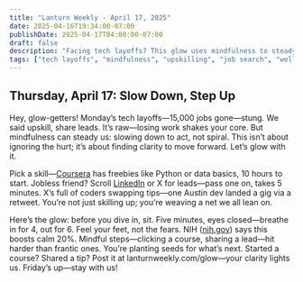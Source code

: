 ```yaml
---
title: "Lanturn Weekly - April 17, 2025"
date: 2025-04-16T19:34:00-07:00
publishDate: 2025-04-17T04:00:00-07:00
draft: false
description: "Facing tech layoffs? This glow uses mindfulness to steady your path. Start a free coding course or share a job lead, grounded by a calming breath exercise. Mindful steps build opportunity—post your progress to lift others."
tags: ["tech layoffs", "mindfulness", "upskilling", "job search", "well-being", "community", "opportunity"]
---
```

## Thursday, April 17: Slow Down, Step Up  
<!--*Word Count*: ~475  
*Skill*: Mindfulness (Tied to Layoff Action)  -->

Hey, glow-getters! Monday’s tech layoffs—15,000 jobs gone—stung. We said upskill, share leads. It’s raw—losing work shakes your core. But mindfulness can steady us: slowing down to act, not spiral. This isn’t about ignoring the hurt; it’s about finding clarity to move forward. Let’s glow with it.  

Pick a skill—[Coursera](https://www.coursera.org) has freebies like Python or data basics, 10 hours to start. Jobless friend? Scroll [LinkedIn](https://www.linkedin.com) or X for leads—pass one on, takes 5 minutes. X’s full of coders swapping tips—one Austin dev landed a gig via a retweet. You’re not just skilling up; you’re weaving a net we all lean on.  

Here’s the glow: before you dive in, sit. Five minutes, eyes closed—breathe in for 4, out for 6. Feel your feet, not the fears. NIH ([nih.gov](https://www.nccih.nih.gov/health/meditation-and-mindfulness-what-you-need-to-know)) says this boosts calm 20%. Mindful steps—clicking a course, sharing a lead—hit harder than frantic ones. You’re planting seeds for what’s next. Started a course? Shared a tip? Post it at lanturnweekly.com/glow—your clarity lights us. Friday’s up—stay with us!  